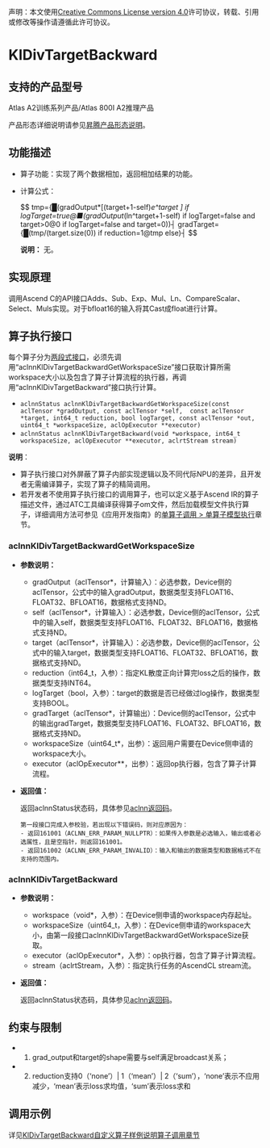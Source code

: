 声明：本文使用[Creative Commons License version 4.0](https://creativecommons.org/licenses/by/4.0/legalcode)许可协议，转载、引用或修改等操作请遵循此许可协议。

# KlDivTargetBackward

## 支持的产品型号

Atlas A2训练系列产品/Atlas 800I A2推理产品

产品形态详细说明请参见[昇腾产品形态说明](https://www.hiascend.com/document/redirect/CannCommunityProductForm)。

## 功能描述

- 算子功能：实现了两个数据相加，返回相加结果的功能。
- 计算公式：
  
  $$
  tmp={█(gradOutput*[(target+1-self)*e^target ]                     if      logTarget=true@■(gradOutput*(ln^target+1-self)         if      logTarget=false and target>0@0                                                                      if      logTarget=false and target=0))┤
  gradTarget={█(tmp/(target.size(0))           if      reduction=1@tmp                                       else)┤
  $$
  
  **说明：**
  无。

## 实现原理

调用Ascend C的API接口Adds、Sub、Exp、Mul、Ln、CompareScalar、Select、Muls实现。对于bfloat16的输入将其Cast成float进行计算。

## 算子执行接口

每个算子分为[两段式接口](common/两段式接口.md)，必须先调用“aclnnKlDivTargetBackwardGetWorkspaceSize”接口获取计算所需workspace大小以及包含了算子计算流程的执行器，再调用“aclnnKlDivTargetBackward”接口执行计算。

* `aclnnStatus aclnnKlDivTargetBackwardGetWorkspaceSize(const aclTensor *gradOutput, const aclTensor *self, 
const aclTensor *target, int64_t reduction, bool logTarget, const aclTensor *out, uint64_t *workspaceSize, aclOpExecutor **executor)`
* `aclnnStatus aclnnKlDivTargetBackward(void *workspace, int64_t workspaceSize, aclOpExecutor **executor, aclrtStream stream)`

**说明**：

- 算子执行接口对外屏蔽了算子内部实现逻辑以及不同代际NPU的差异，且开发者无需编译算子，实现了算子的精简调用。
- 若开发者不使用算子执行接口的调用算子，也可以定义基于Ascend IR的算子描述文件，通过ATC工具编译获得算子om文件，然后加载模型文件执行算子，详细调用方法可参见《应用开发指南》的[单算子调用 > 单算子模型执行](https://hiascend.com/document/redirect/CannCommunityCppOpcall)章节。

### aclnnKlDivTargetBackwardGetWorkspaceSize

- **参数说明：**
  
  - gradOutput（aclTensor\*，计算输入）：必选参数，Device侧的aclTensor，公式中的输入gradOutput，数据类型支持FLOAT16、FLOAT32、BFLOAT16，数据格式支持ND。
  - self（aclTensor\*，计算输入）：必选参数，Device侧的aclTensor，公式中的输入self，数据类型支持FLOAT16、FLOAT32、BFLOAT16，数据格式支持ND。
  - target（aclTensor\*，计算输入）：必选参数，Device侧的aclTensor，公式中的输入target，数据类型支持FLOAT16、FLOAT32、BFLOAT16，数据格式支持ND。
  - reduction（int64_t，入参）：指定KL散度正向计算完loss之后的操作，数据类型支持INT64。
  - logTarget（bool，入参）：target的数据是否已经做过log操作，数据类型支持BOOL。
  - gradTarget（aclTensor\*，计算输出）：Device侧的aclTensor，公式中的输出gradTarget，数据类型支持FLOAT16、FLOAT32、BFLOAT16，数据格式支持ND。
  - workspaceSize（uint64\_t\*，出参）：返回用户需要在Device侧申请的workspace大小。
  - executor（aclOpExecutor\*\*，出参）：返回op执行器，包含了算子计算流程。
- **返回值：**
  
  返回aclnnStatus状态码，具体参见[aclnn返回码](https://www.hiascend.com/document/detail/zh/CANNCommunityEdition/800alpha003/apiref/aolapi/context/common/aclnn%E8%BF%94%E5%9B%9E%E7%A0%81_fuse.md)。
  
  ```
  第一段接口完成入参校验，若出现以下错误码，则对应原因为：
  - 返回161001（ACLNN_ERR_PARAM_NULLPTR）：如果传入参数是必选输入，输出或者必选属性，且是空指针，则返回161001。
  - 返回161002（ACLNN_ERR_PARAM_INVALID）：输入和输出的数据类型和数据格式不在支持的范围内。
  ```

### aclnnKlDivTargetBackward

- **参数说明：**
  
  - workspace（void\*，入参）：在Device侧申请的workspace内存起址。
  - workspaceSize（uint64\_t，入参）：在Device侧申请的workspace大小，由第一段接口aclnnKlDivTargetBackwardGetWorkspaceSize获取。
  - executor（aclOpExecutor\*，入参）：op执行器，包含了算子计算流程。
  - stream（aclrtStream，入参）：指定执行任务的AscendCL stream流。
- **返回值：**
  
  返回aclnnStatus状态码，具体参见[aclnn返回码](https://www.hiascend.com/document/detail/zh/CANNCommunityEdition/800alpha003/apiref/aolapi/context/common/aclnn%E8%BF%94%E5%9B%9E%E7%A0%81_fuse.md)。

## 约束与限制

- 1. grad_output和target的shape需要与self满足broadcast关系；
- 2. reduction支持0（‘none’）| 1（‘mean’）| 2（‘sum’），‘none’表示不应用减少，‘mean’表示loss求均值，‘sum’表示loss求和

## 调用示例

详见[KlDivTargetBackward自定义算子样例说明算子调用章节](../README.md#算子调用)
